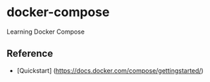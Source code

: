 # docker-compose

Learning Docker Compose

## Reference

- [Quickstart] (https://docs.docker.com/compose/gettingstarted/)
